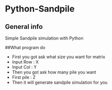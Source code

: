 # Python-Sandpile

## General info
Simple Sandpile simulation with Python

##What program do
- First you got ask what size you want for matrix
- Input Row : X
- Input Col : Y
- Then you got ask how many pile you want
- First pile : Z
- Then it will generate sandpile simulation for you
